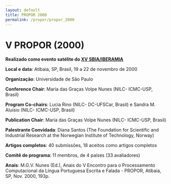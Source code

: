```yaml
---
layout: default
title: PROPOR 2000
permalink: /propor/propor_2000
---
```


# V PROPOR (2000)

__Realizado como evento satélite do [XV SBIA/IBERAMIA](http://www.pcs.usp.br/~sbia2000/)__
    
__Local e data__: Atibaia, SP, Brasil, 19 a 22 de novembro de 2000

__Organização__: Universidade de São Paulo

__Conference Chair__: Maria das Graças Volpe Nunes (NILC- ICMC-USP, Brasil)

__Program Co-chairs__: Lucia Rino (NILC- DC-UFSCar, Brasil) e Sandra M. Aluísio (NILC- ICMC-USP, Brasil)

__Publication Chair__: Maria das Graças Volpe Nunes (NILC- ICMC-USP, Brasil)

__Palestrante Convidada__: Diana Santos (The Foundation for Scientific and Industrial Research at the Norwegian Institute of Technology, Norway)

__Artigos completos__: 40 submissões, 18 aceitos como artigos completos

__Comitê de programa__: 11 membros, de 4 países (33 avaliadores)

__Anais__: M.G.V. Nunes (Ed.), Anais do V Encontro para o Processamento Computacional da Língua Portuguesa Escrita e Falada - PROPOR, Atibaia, SP, Nov. 2000, 193p.

